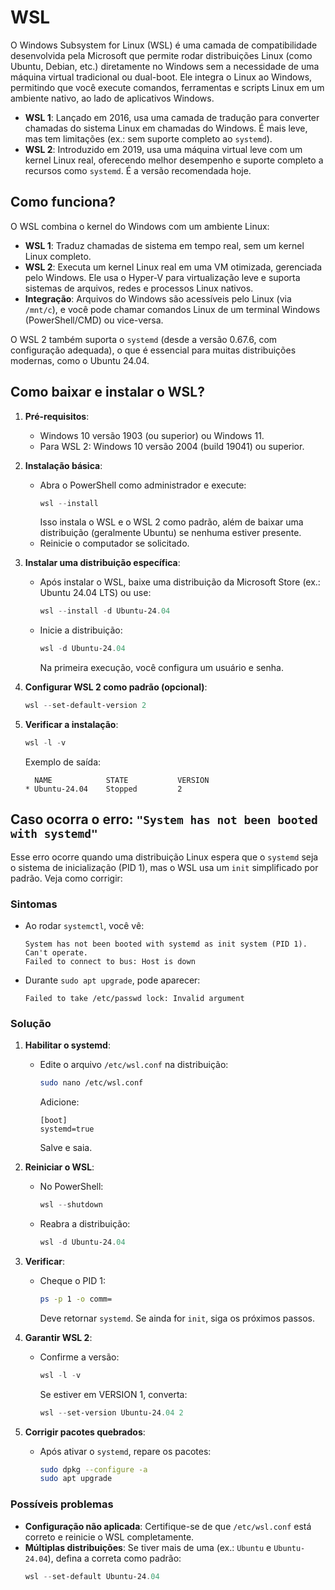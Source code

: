 # **WSL**
O Windows Subsystem for Linux (WSL) é uma camada de compatibilidade desenvolvida pela Microsoft que permite rodar distribuições Linux (como Ubuntu, Debian, etc.) diretamente no Windows sem a necessidade de uma máquina virtual tradicional ou dual-boot. Ele integra o Linux ao Windows, permitindo que você execute comandos, ferramentas e scripts Linux em um ambiente nativo, ao lado de aplicativos Windows.

- **WSL 1**: Lançado em 2016, usa uma camada de tradução para converter chamadas do sistema Linux em chamadas do Windows. É mais leve, mas tem limitações (ex.: sem suporte completo ao `systemd`).
- **WSL 2**: Introduzido em 2019, usa uma máquina virtual leve com um kernel Linux real, oferecendo melhor desempenho e suporte completo a recursos como `systemd`. É a versão recomendada hoje.

## **Como funciona?**
O WSL combina o kernel do Windows com um ambiente Linux:
- **WSL 1**: Traduz chamadas de sistema em tempo real, sem um kernel Linux completo.
- **WSL 2**: Executa um kernel Linux real em uma VM otimizada, gerenciada pelo Windows. Ele usa o Hyper-V para virtualização leve e suporta sistemas de arquivos, redes e processos Linux nativos.
- **Integração**: Arquivos do Windows são acessíveis pelo Linux (via `/mnt/c`), e você pode chamar comandos Linux de um terminal Windows (PowerShell/CMD) ou vice-versa.

O WSL 2 também suporta o `systemd` (desde a versão 0.67.6, com configuração adequada), o que é essencial para muitas distribuições modernas, como o Ubuntu 24.04.

## **Como baixar e instalar o WSL?**
1. **Pré-requisitos**:
   - Windows 10 versão 1903 (ou superior) ou Windows 11.
   - Para WSL 2: Windows 10 versão 2004 (build 19041) ou superior.

2. **Instalação básica**:
   - Abra o PowerShell como administrador e execute:
     ```powershell
     wsl --install
     ```
     Isso instala o WSL e o WSL 2 como padrão, além de baixar uma distribuição (geralmente Ubuntu) se nenhuma estiver presente.
   - Reinicie o computador se solicitado.

3. **Instalar uma distribuição específica**:
   - Após instalar o WSL, baixe uma distribuição da Microsoft Store (ex.: Ubuntu 24.04 LTS) ou use:
     ```powershell
     wsl --install -d Ubuntu-24.04
     ```
   - Inicie a distribuição:
     ```powershell
     wsl -d Ubuntu-24.04
     ```
     Na primeira execução, você configura um usuário e senha.

4. **Configurar WSL 2 como padrão (opcional)**:
   ```powershell
   wsl --set-default-version 2
   ```

5. **Verificar a instalação**:
   ```powershell
   wsl -l -v
   ```
   Exemplo de saída:
   ```
     NAME            STATE           VERSION
   * Ubuntu-24.04    Stopped         2
   ```

## **Caso ocorra o erro: `"System has not been booted with systemd"`**
Esse erro ocorre quando uma distribuição Linux espera que o `systemd` seja o sistema de inicialização (PID 1), mas o WSL usa um `init` simplificado por padrão. Veja como corrigir:

### **Sintomas**
- Ao rodar `systemctl`, você vê:
  ```
  System has not been booted with systemd as init system (PID 1). Can't operate.
  Failed to connect to bus: Host is down
  ```
- Durante `sudo apt upgrade`, pode aparecer:
  ```
  Failed to take /etc/passwd lock: Invalid argument
  ```

### **Solução**
1. **Habilitar o systemd**:
   - Edite o arquivo `/etc/wsl.conf` na distribuição:
     ```bash
     sudo nano /etc/wsl.conf
     ```
     Adicione:
     ```
     [boot]
     systemd=true
     ```
     Salve e saia.

2. **Reiniciar o WSL**:
   - No PowerShell:
     ```powershell
     wsl --shutdown
     ```
   - Reabra a distribuição:
     ```powershell
     wsl -d Ubuntu-24.04
     ```

3. **Verificar**:
   - Cheque o PID 1:
     ```bash
     ps -p 1 -o comm=
     ```
     Deve retornar `systemd`. Se ainda for `init`, siga os próximos passos.

4. **Garantir WSL 2**:
   - Confirme a versão:
     ```powershell
     wsl -l -v
     ```
     Se estiver em VERSION 1, converta:
     ```powershell
     wsl --set-version Ubuntu-24.04 2
     ```

5. **Corrigir pacotes quebrados**:
   - Após ativar o `systemd`, repare os pacotes:
     ```bash
     sudo dpkg --configure -a
     sudo apt upgrade
     ```

### **Possíveis problemas**
- **Configuração não aplicada**: Certifique-se de que `/etc/wsl.conf` está correto e reinicie o WSL completamente.
- **Múltiplas distribuições**: Se tiver mais de uma (ex.: `Ubuntu` e `Ubuntu-24.04`), defina a correta como padrão:
  ```powershell
  wsl --set-default Ubuntu-24.04
  ```